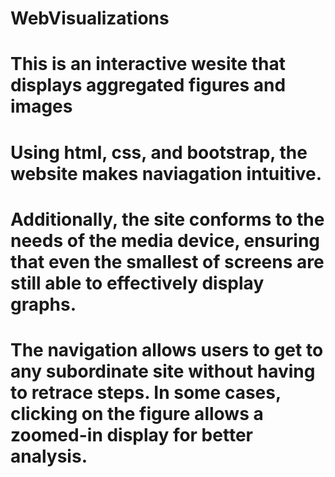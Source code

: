 # WebVisualizations

# This is an interactive wesite that displays aggregated figures and images

# Using html, css, and bootstrap, the website makes naviagation intuitive.

# Additionally, the site conforms to the needs of the media device, ensuring that even the smallest of screens are still able to effectively display graphs.

# The navigation allows users to get to any subordinate site without having to retrace steps. In some cases, clicking on the figure allows a zoomed-in display for better analysis.